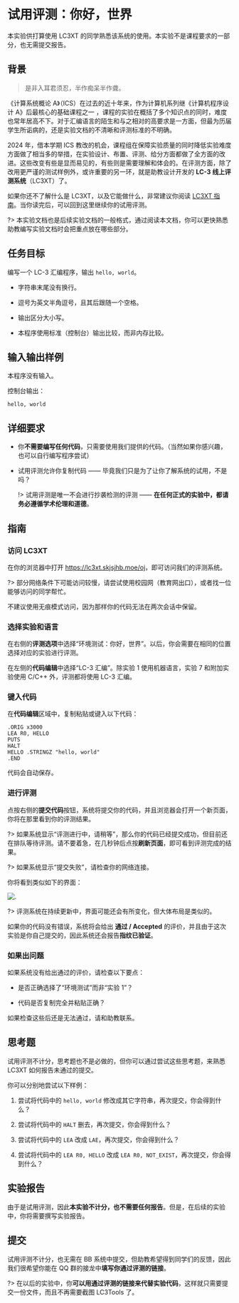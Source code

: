 # 试用评测：你好，世界

本实验供打算使用 LC3XT 的同学熟悉该系统的使用。本实验不是课程要求的一部分，也无需提交报告。

## 背景

> 是非入耳君须忍，半作痴呆半作聋。

《计算系统概论 A》（ICS）在过去的近十年来，作为计算机系列继《计算机程序设计 A》后最核心的基础课程之一 ，课程的实验在概括了多个知识点的同时，难度也常年居高不下。对于汇编语言的陌生和与之相对的高要求是一方面，但最为历届学生所诟病的，还是实验文档的不清晰和评测标准的不明确。

2024 年，借本学期 ICS 教改的机会，课程组在保障实验质量的同时降低实验难度方面做了相当多的举措，在实验设计、布置、评测、给分方面都做了全方面的改进。这些改变有些是显而易见的，有些则是需要理解和体会的。在评测方面，除了改用更严谨的测试样例外，或许重要的另一环，就是助教设计开发的 **LC-3 线上评测系统**（LC3XT）了。

如果你还不了解什么是 LC3XT，以及它能做什么，非常建议你阅读 [LC3XT 指南](/LC3XT/README)。当你读完后，可以回到这里继续你的试用评测。

?> 本实验文档也是后续实验文档的一般格式，通过阅读本文档，你可以更快熟悉助教编写实验文档时会把重点放在哪些部分。

## 任务目标

编写一个 LC-3 汇编程序，输出 `hello, world`。

- 字符串末尾没有换行。

- 逗号为英文半角逗号，且其后跟随一个空格。

- 输出区分大小写。

- 本程序使用标准（控制台）输出比较，而非内存比较。

## 输入输出样例

本程序没有输入。

控制台输出：

```
hello, world
```

## 详细要求

- 你**不需要编写任何代码**，只需要使用我们提供的代码。（当然如果你感兴趣，也可以自行编写程序尝试）

- 试用评测允许你复制代码 —— 毕竟我们只是为了让你了解系统的试用，不是吗？
  
  !> 试用评测是唯一不会进行抄袭检测的评测 —— **在任何正式的实验中，都请务必遵循学术伦理和道德**。

## 指南

### 访问 LC3XT

在你的浏览器中打开 <https://lc3xt.skjsjhb.moe/oj>，即可访问我们的评测系统。

?> 部分网络条件下可能访问较慢，请尝试使用校园网（教育网出口），或者找一位能够访问的同学帮忙。

不建议使用无痕模式访问，因为那样你的代码无法在两次会话中保留。

### 选择实验和语言

在右侧的**评测选项**中选择“环境测试：你好，世界”。以后，你会需要在相同的位置选择对应的实验进行评测。

在左侧的**代码编辑**中选择“LC-3 汇编”。除实验 1 使用机器语言，实验 7 和附加实验使用 C/C++ 外，评测都将使用 LC-3 汇编。

### 键入代码

在**代码编辑**区域中，复制粘贴或键入以下代码：

```
.ORIG x3000
LEA R0, HELLO
PUTS
HALT
HELLO .STRINGZ "hello, world"
.END
```

代码会自动保存。

### 进行评测

点按右侧的**提交代码**按钮，系统将提交你的代码，并且浏览器会打开一个新页面，你将在那里看到你的评测结果。

?> 如果系统显示“评测进行中，请稍等”，那么你的代码已经提交成功，但目前还在排队等待评测。请不要着急，在几秒钟后点按**刷新页面**，即可看到评测完成的结果。

?> 如果系统显示“提交失败”，请检查你的网络连接。

你将看到类似如下的界面：

![.](https://img.picui.cn/free/2024/09/26/66f4fe629985f.png)

?> 评测系统在持续更新中，界面可能还会有所变化，但大体布局是类似的。

如果你的代码没有错误，系统将会给出 **通过 / Accepted** 的评价，并且由于这次实验是你自己提交的，因此系统还会报告**指纹已验证**。

### 如果出问题

如果系统没有给出通过的评价，请检查以下要点：

- 是否正确选择了“环境测试”而非“实验 1”？

- 代码是否复制完全并粘贴正确？

如果检查这些后还是无法通过，请和助教联系。

## 思考题

试用评测不计分，思考题也不是必做的，但你可以通过尝试这些思考题，来熟悉 LC3XT 如何报告未通过的提交。

你可以分别地尝试以下样例：

1. 尝试将代码中的 `hello, world` 修改成其它字符串，再次提交，你会得到什么？

2. 尝试将代码中的 `HALT` 删去，再次提交，你会得到什么？

3. 尝试将代码中的 `LEA` 改成 `LAE`，再次提交，你会得到什么？

4. 尝试将代码中的 `LEA R0, HELLO` 改成 `LEA R0, NOT_EXIST`，再次提交，你会得到什么？

## 实验报告

由于是试用评测，因此**本实验不计分，也不需要任何报告**。但是，在后续的实验中，你将需要撰写实验报告。

## 提交

试用评测不计分，也无需在 BB 系统中提交，但助教希望得到同学们的反馈，因此我们很希望你能在 QQ 群的接龙中**填写你通过评测的链接**。

?> 在以后的实验中，你**可以用通过评测的链接来代替实验代码**，这样就只需要提交一份文件，而且不再需要截图 LC3Tools 了。


